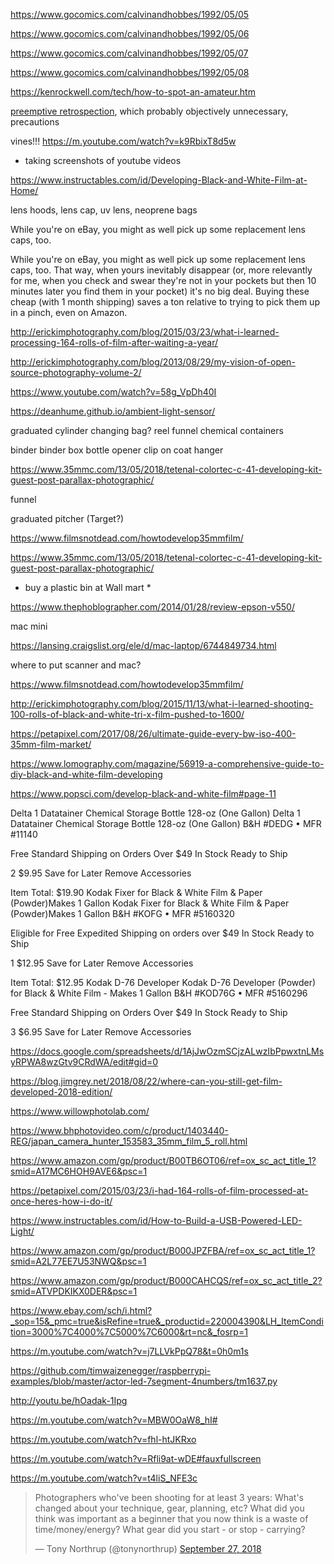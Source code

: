 https://www.gocomics.com/calvinandhobbes/1992/05/05

https://www.gocomics.com/calvinandhobbes/1992/05/06

https://www.gocomics.com/calvinandhobbes/1992/05/07

https://www.gocomics.com/calvinandhobbes/1992/05/08

https://kenrockwell.com/tech/how-to-spot-an-amateur.htm

[preemptive retrospection](https://scholarsarchive.byu.edu/etd/1688), which probably objectively unnecessary, precautions

vines!!!
https://m.youtube.com/watch?v=k9RbixT8d5w
* taking screenshots of youtube videos

https://www.instructables.com/id/Developing-Black-and-White-Film-at-Home/

lens hoods, lens cap, uv lens, neoprene bags

While you're on eBay, you might as well pick up some replacement lens caps, too.

While you're on eBay, you might as well pick up some replacement lens caps, too.
That way, when yours inevitably disappear (or, more relevantly for me, when you check and swear they're not in your pockets but then 10 minutes later you find them in your pocket) it's no big deal.
Buying these cheap (with 1 month shipping) saves a ton relative to trying to pick them up in a pinch, even on Amazon.

http://erickimphotography.com/blog/2015/03/23/what-i-learned-processing-164-rolls-of-film-after-waiting-a-year/

http://erickimphotography.com/blog/2013/08/29/my-vision-of-open-source-photography-volume-2/

https://www.youtube.com/watch?v=58g_VpDh40I

https://deanhume.github.io/ambient-light-sensor/

graduated cylinder
changing bag?
reel
funnel
chemical containers

binder
binder box
bottle opener
clip on coat hanger

https://www.35mmc.com/13/05/2018/tetenal-colortec-c-41-developing-kit-guest-post-parallax-photographic/

funnel

graduated pitcher (Target?)

https://www.filmsnotdead.com/howtodevelop35mmfilm/

https://www.35mmc.com/13/05/2018/tetenal-colortec-c-41-developing-kit-guest-post-parallax-photographic/

* buy a plastic bin at Wall mart *

https://www.thephoblographer.com/2014/01/28/review-epson-v550/

mac mini

https://lansing.craigslist.org/ele/d/mac-laptop/6744849734.html

where to put scanner and mac?

https://www.filmsnotdead.com/howtodevelop35mmfilm/

http://erickimphotography.com/blog/2015/11/13/what-i-learned-shooting-100-rolls-of-black-and-white-tri-x-film-pushed-to-1600/

https://petapixel.com/2017/08/26/ultimate-guide-every-bw-iso-400-35mm-film-market/

https://www.lomography.com/magazine/56919-a-comprehensive-guide-to-diy-black-and-white-film-developing

https://www.popsci.com/develop-black-and-white-film#page-11


Delta 1 Datatainer Chemical Storage Bottle 128-oz (One Gallon)
Delta 1 Datatainer Chemical Storage Bottle 128-oz (One Gallon)
B&H #DEDG • MFR #11140

Free Standard Shipping on Orders Over $49
In Stock
Ready to Ship

2
$9.95  Save for Later   Remove
Accessories

Item Total:
$19.90
 Kodak Fixer for Black & White Film & Paper (Powder)Makes 1 Gallon
Kodak Fixer for Black & White Film & Paper (Powder)Makes 1 Gallon
B&H #KOFG • MFR #5160320

Eligible for Free Expedited Shipping on orders over $49
In Stock
Ready to Ship

1
$12.95  Save for Later   Remove
Accessories

Item Total:
$12.95
 Kodak D-76 Developer
Kodak D-76 Developer (Powder) for Black & White Film - Makes 1 Gallon
B&H #KOD76G • MFR #5160296

Free Standard Shipping on Orders Over $49
In Stock
Ready to Ship

3
$6.95  Save for Later   Remove
Accessories

https://docs.google.com/spreadsheets/d/1AjJwOzmSCjzALwzIbPpwxtnLMsyRPWA8wzGtv9CRdWA/edit#gid=0

https://blog.jimgrey.net/2018/08/22/where-can-you-still-get-film-developed-2018-edition/

https://www.willowphotolab.com/

https://www.bhphotovideo.com/c/product/1403440-REG/japan_camera_hunter_153583_35mm_film_5_roll.html

https://www.amazon.com/gp/product/B00TB6OT06/ref=ox_sc_act_title_1?smid=A17MC6HOH9AVE6&psc=1

https://petapixel.com/2015/03/23/i-had-164-rolls-of-film-processed-at-once-heres-how-i-do-it/

https://www.instructables.com/id/How-to-Build-a-USB-Powered-LED-Light/

https://www.amazon.com/gp/product/B000JPZFBA/ref=ox_sc_act_title_1?smid=A2L77EE7U53NWQ&psc=1

https://www.amazon.com/gp/product/B000CAHCQS/ref=ox_sc_act_title_2?smid=ATVPDKIKX0DER&psc=1

https://www.ebay.com/sch/i.html?_sop=15&_pmc=true&isRefine=true&_productid=220004390&LH_ItemCondition=3000%7C4000%7C5000%7C6000&rt=nc&_fosrp=1

https://m.youtube.com/watch?v=j7LLVkPpQ78&t=0h0m1s

https://github.com/timwaizenegger/raspberrypi-examples/blob/master/actor-led-7segment-4numbers/tm1637.py

http://youtu.be/hOadak-1Ipg

https://m.youtube.com/watch?v=MBW0OaW8_hI#

https://m.youtube.com/watch?v=fhl-htJKRxo

https://m.youtube.com/watch?v=Rfli9at-wDE#fauxfullscreen

https://m.youtube.com/watch?v=t4liS_NFE3c

<blockquote class="twitter-tweet" data-lang="en"><p lang="en" dir="ltr">Photographers who&#39;ve been shooting for at least 3 years: What&#39;s changed about your technique, gear, planning, etc? What did you think was important as a beginner that you now think is a waste of time/money/energy? What gear did you start - or stop - carrying?</p>&mdash; Tony Northrup (@tonynorthrup) <a href="https://twitter.com/tonynorthrup/status/1045296147647135745?ref_src=twsrc%5Etfw">September 27, 2018</a></blockquote>
<script async src="https://platform.twitter.com/widgets.js" charset="utf-8"></script>
